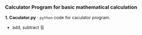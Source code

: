 ### Calculator Program for basic mathematical calculation
**1. Caculator.py** : `python` code for caculator program.
- add, subtract 등
